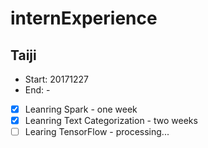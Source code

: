 # internExperience
## Taiji
- Start: 20171227
- End: -
- [x] Leanring Spark - one week
- [x] Leanring Text Categorization - two weeks
- [ ] Learing TensorFlow - processing...
